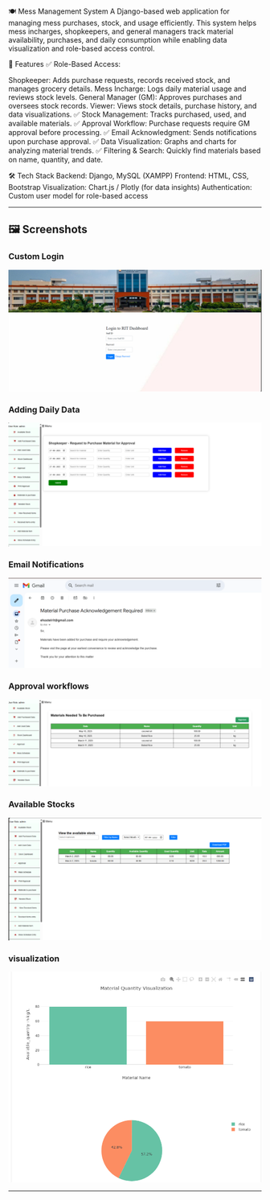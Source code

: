 🍽️ Mess Management System
A Django-based web application for managing mess purchases, stock, and usage efficiently. This system helps mess incharges, shopkeepers, and general managers track material availability, purchases, and daily consumption while enabling data visualization and role-based access control.

🚀 Features
✅ Role-Based Access:

Shopkeeper: Adds purchase requests, records received stock, and manages grocery details.
Mess Incharge: Logs daily material usage and reviews stock levels.
General Manager (GM): Approves purchases and oversees stock records.
Viewer: Views stock details, purchase history, and data visualizations.
✅ Stock Management: Tracks purchased, used, and available materials.
✅ Approval Workflow: Purchase requests require GM approval before processing.
✅ Email Acknowledgment: Sends notifications upon purchase approval.
✅ Data Visualization: Graphs and charts for analyzing material trends.
✅ Filtering & Search: Quickly find materials based on name, quantity, and date.

🛠️ Tech Stack
Backend: Django, MySQL (XAMPP)
Frontend: HTML, CSS, Bootstrap
Visualization: Chart.js / Plotly (for data insights)
Authentication: Custom user model for role-based access

---
## 🖼️ Screenshots

### Custom Login
![Original Image upload Screenshot](screenshots/customlogin.png)

### Adding Daily Data   
![Original Image upload Screenshot](screenshots/Adddata.png)

### Email Notifications
![Original Image upload Screenshot](screenshots/Email.png)

### Approval workflows
![Original Image upload Screenshot](screenshots/Approval.png)

### Available Stocks
![Original Image upload Screenshot](screenshots/Availablestock.png)

### visualization
![Original Image upload Screenshot](screenshots/visualization.png)


---
